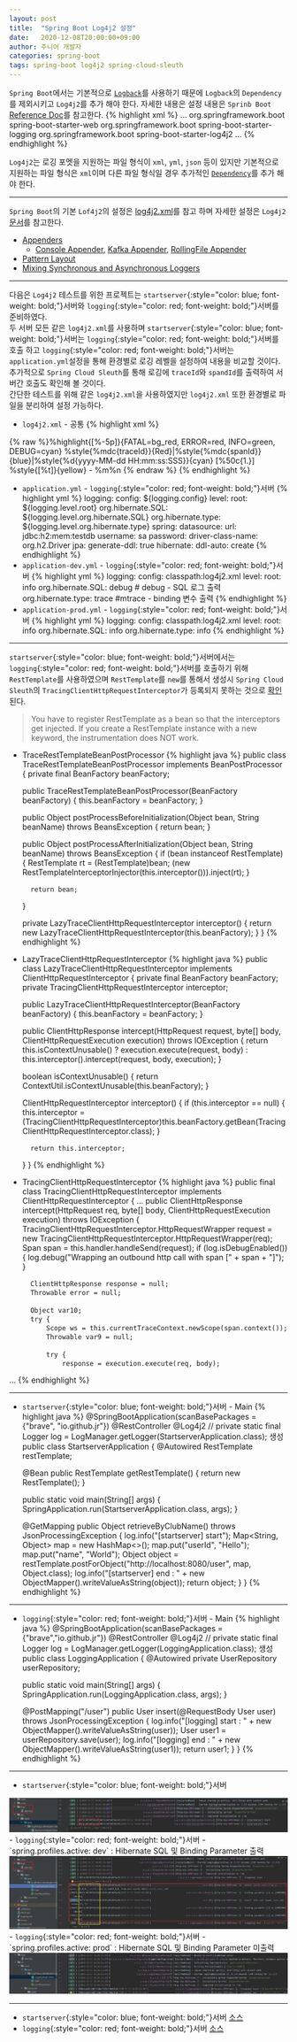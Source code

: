 ```yaml
---
layout: post
title:  "Spring Boot Log4j2 설정"
date:   2020-12-08T20:00:00+09:00
author: 주니어 개발자
categories: spring-boot
tags: spring-boot log4j2 spring-cloud-sleuth
---
```


`Spring Boot`에서는 기본적으로 [`Logback`](http://logback.qos.ch/)를 사용하기 때문에 `Logback`의 `Dependency`를 제외시키고 `Log4j2`를 추가 해야 한다. 자세한 내용은 설정 내용은 `Sprinb Boot` [Reference Doc](https://docs.spring.io/spring-boot/docs/current/reference/html/howto.html#howto-configure-log4j-for-logging)를 참고한다.
{% highlight xml %}
...
<dependency>
    <groupId>org.springframework.boot</groupId>
    <artifactId>spring-boot-starter-web</artifactId>
    <exclusions>
        <exclusion>
            <groupId>org.springframework.boot</groupId>
            <artifactId>spring-boot-starter-logging</artifactId>
        </exclusion>
    </exclusions>
</dependency>
<dependency>
    <groupId>org.springframework.boot</groupId>
    <artifactId>spring-boot-starter-log4j2</artifactId>
</dependency>
...
{% endhighlight %}

`Log4j2`는 로깅 포멧을 지원하는 파일 형식이 `xml`, `yml`, `json` 등이 있지만 기본적으로 지원하는 파일 형식은 `xml`이며 다른 파일 형식일 경우 추가적인 [`Dependency`](https://docs.spring.io/spring-boot/docs/current/reference/html/howto.html#howto-configure-log4j-for-logging-yaml-or-json-config)를 추가 해야 한다.

--------------------

`Spring Boot`의 기본 `Lof4j2`의 설정은 [log4j2.xml](https://github.com/spring-projects/spring-boot/blob/v2.4.1/spring-boot-project/spring-boot/src/main/resources/org/springframework/boot/logging/log4j2/log4j2.xml)를 참고 하며 자세한 설정은 `Log4j2` [문서](http://logging.apache.org/log4j/2.x/index.html)를 참고한다.<br>
- [Appenders](http://logging.apache.org/log4j/2.x/manual/appenders.html)
    - [Console Appender](http://logging.apache.org/log4j/2.x/manual/appenders.html#ConsoleAppender), [Kafka Appender](http://logging.apache.org/log4j/2.x/manual/appenders.html#KafkaAppender), [RollingFile Appender](http://logging.apache.org/log4j/2.x/manual/appenders.html#RollingFileAppender)
- [Pattern Layout](http://logging.apache.org/log4j/2.x/manual/layouts.html#PatternLayout)
- [Mixing Synchronous and Asynchronous Loggers](http://logging.apache.org/log4j/2.x/manual/async.html#MixedSync-Async)

------------------------------

다음은 `Log4j2` 테스트를 위한 프로젝트는 <code class="inline text">startserver</code>{:style="color: blue; font-weight: bold;"}서버와 <code class="inline text">logging</code>{:style="color: red; font-weight: bold;"}서버를 준비하였다.<br>
두 서버 모든 같은 `log4j2.xml`를 사용하며 <code class="inline text">startserver</code>{:style="color: blue; font-weight: bold;"}서버는 <code class="inline text">logging</code>{:style="color: red; font-weight: bold;"}서버를 호출 하고 <code class="inline text">logging</code>{:style="color: red; font-weight: bold;"}서버는 `application.yml`설정을 통해 환경별로 로깅 레벨을 설정하여 내용을 비교할 것이다.<br>
추가적으로 `Spring Cloud Sleuth`를 통해 로깅에 `traceId`와 `spandId`를 출력하여 서버간 호출도 확인해 볼 것이다.<br>
간단한 테스트를 위해 같은 `log4j2.xml`을 사용하였지만 `log4j2.xml` 또한 환경별로 파일을 분리하여 설정 가능하다.

- `log4j2.xml` - 공통
{% highlight xml %}
<?xml version="1.0" encoding="UTF-8"?>
<Configuration status="INFO">
    <Properties>
        <Property name="layoutPattern">
            {% raw %}%highlight{[%-5p]}{FATAL=bg_red, ERROR=red, INFO=green, DEBUG=cyan} %style{%mdc{traceId}}{Red}|%style{%mdc{spanId}}{blue}|%style{%d{yyyy-MM-dd HH:mm:ss:SSS}}{cyan} [%50c{1.}] %style{[%t]}{yellow} - %m%n {% endraw %}
        </Property>
    </Properties>
    <Appenders>
        <Console name="Console_Appender" target="SYSTEM_OUT">
            <PatternLayout disableAnsi="false" pattern="${layoutPattern}"/>
        </Console>
        <RollingFile name="File_Appender" fileName="logs\app.log" filePattern="logs\%d{yyyy-MM-dd}_%i.log.zip">
            <PatternLayout pattern="${layoutPattern}"/>
            <Policies>
                <SizeBasedTriggeringPolicy size="100MB"/>
                <TimeBasedTriggeringPolicy interval="1"/>
            </Policies>
            <DefaultRolloverStrategy max="10" fileIndex="min"/>
        </RollingFile>
        <Async name="Async_Console" includeLocation="true">
            <AppenderRef ref="Console_Appender"/>
        </Async>
        <Async name="Async_File" includeLocation="true">
            <AppenderRef ref="File_Appender"/>
        </Async>
    </Appenders>
    <Loggers>
        <Root level="info" additivity="false">
            <AppenderRef ref="Async_Console"/>
            <AppenderRef ref="File_Appender"/>
        </Root>
        <Logger name="org.hibernate.SQL" level="debug" additivity="false">
            <AppenderRef ref="Async_Console"/>
        </Logger>
        <Logger name="org.hibernate.type" level="trace" additivity="false">
            <AppenderRef ref="Async_Console"/>
        </Logger>
    </Loggers>
</Configuration>
{% endhighlight %}

- `application.yml` - <code class="inline text">logging</code>{:style="color: red; font-weight: bold;"}서버
{% highlight yml %}
logging:
  config: ${logging.config}
  level:
    root: ${logging.level.root}
    org.hibernate.SQL: ${logging.level.org.hibernate.SQL}
    org.hibernate.type: ${logging.level.org.hibernate.type}
spring:
  datasource:
    url: jdbc:h2:mem:testdb
    username: sa
    password:
    driver-class-name: org.h2.Driver
  jpa:
    generate-ddl: true
    hibernate:
      ddl-auto: create
{% endhighlight %}
- `application-dev.yml` - <code class="inline text">logging</code>{:style="color: red; font-weight: bold;"}서버
{% highlight yml %}
logging:
  config: classpath:log4j2.xml
  level:
    root: info
    org.hibernate.SQL: debug # debug - SQL 로그 출력
    org.hibernate.type: trace #mtrace - binding 변수 출력 
{% endhighlight %}
- `application-prod.yml` - <code class="inline text">logging</code>{:style="color: red; font-weight: bold;"}서버
{% highlight yml %}
logging:
  config: classpath:log4j2.xml
  level:
    root: info
    org.hibernate.SQL: info
    org.hibernate.type: info
{% endhighlight %}

---------------------------

<code class="inline text">startserver</code>{:style="color: blue; font-weight: bold;"}서버에서는 <code class="inline text">logging</code>{:style="color: red; font-weight: bold;"}서버를 호출하기 위해 `RestTemplate`를 사용하였으며 `RestTemplate`를 `new`를 통해서 생성시 `Spring Cloud Sleuth`의 `TracingClientHttpRequestInterceptor`가 등록되지 못하는 것으로 [확인](https://docs.spring.io/spring-cloud-sleuth/docs/2.2.5.RELEASE/reference/html/#synchronous-rest-template)된다.
>You have to register RestTemplate as a bean so that the interceptors get injected. If you create a RestTemplate instance with a new keyword, the instrumentation does NOT work.

- TraceRestTemplateBeanPostProcessor
{% highlight java %}
public class TraceRestTemplateBeanPostProcessor implements BeanPostProcessor {
    private final BeanFactory beanFactory;

    public TraceRestTemplateBeanPostProcessor(BeanFactory beanFactory) {
        this.beanFactory = beanFactory;
    }

    public Object postProcessBeforeInitialization(Object bean, String beanName) throws BeansException {
        return bean;
    }

    public Object postProcessAfterInitialization(Object bean, String beanName) throws BeansException {
        if (bean instanceof RestTemplate) {
            RestTemplate rt = (RestTemplate)bean;
            (new RestTemplateInterceptorInjector(this.interceptor())).inject(rt);
        }

        return bean;
    }

    private LazyTraceClientHttpRequestInterceptor interceptor() {
        return new LazyTraceClientHttpRequestInterceptor(this.beanFactory);
    }
}
{% endhighlight %}

- LazyTraceClientHttpRequestInterceptor
{% highlight java %}
public class LazyTraceClientHttpRequestInterceptor implements ClientHttpRequestInterceptor {
    private final BeanFactory beanFactory;
    private TracingClientHttpRequestInterceptor interceptor;

    public LazyTraceClientHttpRequestInterceptor(BeanFactory beanFactory) {
        this.beanFactory = beanFactory;
    }

    public ClientHttpResponse intercept(HttpRequest request, byte[] body, ClientHttpRequestExecution execution) throws IOException {
        return this.isContextUnusable() ? execution.execute(request, body) : this.interceptor().intercept(request, body, execution);
    }

    boolean isContextUnusable() {
        return ContextUtil.isContextUnusable(this.beanFactory);
    }

    ClientHttpRequestInterceptor interceptor() {
        if (this.interceptor == null) {
            this.interceptor = (TracingClientHttpRequestInterceptor)this.beanFactory.getBean(TracingClientHttpRequestInterceptor.class);
        }

        return this.interceptor;
    }
}
{% endhighlight %}

- TracingClientHttpRequestInterceptor
{% highlight java %}
public final class TracingClientHttpRequestInterceptor implements ClientHttpRequestInterceptor {
...
    public ClientHttpResponse intercept(HttpRequest req, byte[] body, ClientHttpRequestExecution execution) throws IOException {
        TracingClientHttpRequestInterceptor.HttpRequestWrapper request = new TracingClientHttpRequestInterceptor.HttpRequestWrapper(req);
        Span span = this.handler.handleSend(request);
        if (log.isDebugEnabled()) {
            log.debug("Wrapping an outbound http call with span [" + span + "]");
        }

        ClientHttpResponse response = null;
        Throwable error = null;

        Object var10;
        try {
            Scope ws = this.currentTraceContext.newScope(span.context());
            Throwable var9 = null;

            try {
                response = execution.execute(req, body);
...
{% endhighlight %}

----------------------------
- <code class="inline text">startserver</code>{:style="color: blue; font-weight: bold;"}서버 - Main
{% highlight java %}
@SpringBootApplication(scanBasePackages = {"brave", "io.github.jr"})
@RestController
@Log4j2 // private static final Logger log = LogManager.getLogger(StartserverApplication.class); 생성
public class StartserverApplication {
    @Autowired
    RestTemplate restTemplate;

    @Bean
    public RestTemplate getRestTemplate() {
        return new RestTemplate();
    }


    public static void main(String[] args) {
        SpringApplication.run(StartserverApplication.class, args);
    }

    @GetMapping
    public Object retrieveByClubName() throws JsonProcessingException {
        log.info("[startserver] start");
        Map<String, Object> map = new HashMap<>();
        map.put("userId", "Hello");
        map.put("name", "World");
        Object object = restTemplate.postForObject("http://localhost:8080/user", map, Object.class);
        log.info("[startserver] end : " + new ObjectMapper().writeValueAsString(object));
        return object;
    }
}
{% endhighlight %}

------------------------------------

- <code class="inline text">logging</code>{:style="color: red; font-weight: bold;"}서버 - Main
{% highlight java %}
@SpringBootApplication(scanBasePackages = {"brave","io.github.jr"})
@RestController
@Log4j2 // private static final Logger log = LogManager.getLogger(LoggingApplication.class); 생성
public class LoggingApplication {
    @Autowired
    private UserRepository userRepository;

    public static void main(String[] args) {
        SpringApplication.run(LoggingApplication.class, args);
    }

    @PostMapping("/user")
    public User insert(@RequestBody User user) throws JsonProcessingException {
        log.info("[logging] start : " + new ObjectMapper().writeValueAsString(user));
        User user1 = userRepository.save(user);
        log.info("[logging] end : " + new ObjectMapper().writeValueAsString(user1));
        return user1;
    }
}
{% endhighlight %}

------------------------------------

- <code class="inline text">startserver</code>{:style="color: blue; font-weight: bold;"}서버 
<a href="https://raw.githubusercontent.com/Jr-Developers/Jr-Developers.github.io/master/assets/post/spring-boot/5/1.PNG" data-lightbox="1" data-title="1">
  <img src="https://raw.githubusercontent.com/Jr-Developers/Jr-Developers.github.io/master/assets/post/spring-boot/5/1.PNG">
</a>
- <code class="inline text">logging</code>{:style="color: red; font-weight: bold;"}서버 - `spring.profiles.active: dev`
    : Hibernate SQL 및 Binding Parameter 출력
<a href="https://raw.githubusercontent.com/Jr-Developers/Jr-Developers.github.io/master/assets/post/spring-boot/5/2.JPG" data-lightbox="1" data-title="1">
  <img src="https://raw.githubusercontent.com/Jr-Developers/Jr-Developers.github.io/master/assets/post/spring-boot/5/2.JPG">
</a>
- <code class="inline text">logging</code>{:style="color: red; font-weight: bold;"}서버 - `spring.profiles.active: prod`
    : Hibernate SQL 및 Binding Parameter 미출력
<a href="https://raw.githubusercontent.com/Jr-Developers/Jr-Developers.github.io/master/assets/post/spring-boot/5/3.PNG" data-lightbox="1" data-title="1">
  <img src="https://raw.githubusercontent.com/Jr-Developers/Jr-Developers.github.io/master/assets/post/spring-boot/5/3.PNG">
</a>

--------------------------------------

- <code class="inline text">startserver</code>{:style="color: blue; font-weight: bold;"}서버 [소스](https://github.com/Jr-Developers/startserver)
- <code class="inline text">logging</code>{:style="color: red; font-weight: bold;"}서버 [소스](https://github.com/Jr-Developers/logging)
